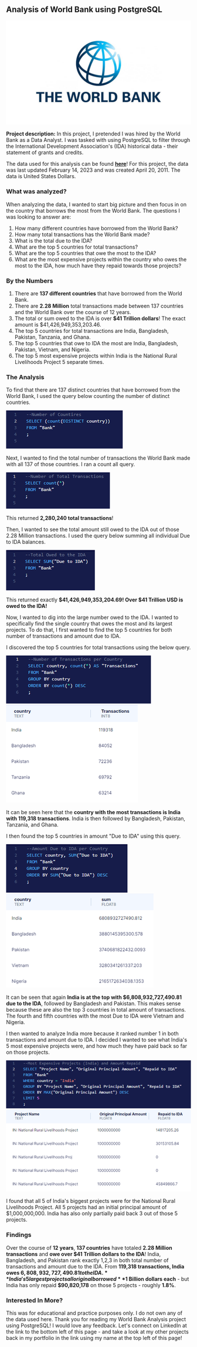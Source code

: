 ## Analysis of World Bank using PostgreSQL

<img src="images/world-bank-logo.jpg?raw=true"/>

**Project description:** In this project, I pretended I was hired by the World Bank as a Data Analyst. I was tasked with using PostgreSQL to filter through the International Development Association's (IDA) historical data - their statement of grants and credits.

The data used for this analysis can be found **[here](https://finances.worldbank.org/Loans-and-Credits/IDA-Statement-Of-Credits-and-Grants-Historical-Dat/tdwh-3krx)**! For this project, the data was last updated February 14, 2023 and was created April 20, 2011. The data is United States Dollars.


### What was analyzed?

When analyzing the data, I wanted to start big picture and then focus in on the country that borrows the most from the World Bank. The questions I was looking to answer are:
  1. How many different countries have borrowed from the World Bank?
  2. How many total transactions has the World Bank made?
  3. What is the total due to the IDA?
  4. What are the top 5 countries for total transactions?
  5. What are the top 5 countries that owe the most to the IDA?
  6. What are the most expensive projects within the country who owes the most to the IDA, how much have they repaid towards those projects?

### By the Numbers

  1. There are **137 different countries** that have borrowed from the World Bank.
  2. There are **2.28 Million** total transactions made between 137 countries and the World Bank over the course of 12 years.
  3. The total or sum owed to the IDA is over **$41 Trillion dollars**! The exact amount is $41,426,949,353,203.46.
  4. The top 5 countries for total transactions are India, Bangladesh, Pakistan, Tanzania, and Ghana.
  5. The top 5 countries that owe to IDA the most are India, Bangladesh, Pakistan, Vietnam, and Nigeria.
  6. The top 5 most expensive projects within India is the National Rural Livelihoods Project 5 separate times.

### The Analysis

To find that there are 137 distinct countries that have borrowed from the World Bank, I used the query below counting the number of distinct countries.

<img src="images/number of countires.PNG?raw=true"/>

Next, I wanted to find the total number of transactions the World Bank made with all 137 of those countries. I ran a count all query.

<img src="images/total transactions.PNG?raw=true"/>

This returned **2,280,240 total transactions**!

Then, I wanted to see the total amount still owed to the IDA out of those 2.28 Million transactions. I used the query below summing all individual Due to IDA balances.

<img src="images/total due to ida.PNG?raw=true"/>

This returned exactly **$41,426,949,353,204.69! Over $41 Trillion USD is owed to the IDA!**

Now, I wanted to dig into the large number owed to the IDA. I wanted to specifically find the single country that owes the most and its largest projects. To do that, I first wanted to find the top 5 countries for both number of transactions and amount due to IDA.

I discovered the top 5 countries for total transactions using the below query.

<img src="images/NUmber of Transacations by country SQL.PNG?raw=true"/>
<img src="images/NUmber of Transacations by country DATA.PNG?raw=true"/>

It can be seen here that the **country with the most transactions is India with 119,318 transactions**. India is then followed by Bangladesh, Pakistan, Tanzania, and Ghana.

I then found the top 5 countries in amount "Due to IDA" using this query.

<img src="images/amount due to IDA per country SQL.PNG?raw=true"/>
<img src="images/amount due to IDA per country DATA.PNG?raw=true"/>

It can be seen that again **India is at the top with $6,808,932,727,490.81 due to the IDA**, followed by Bangladesh and Pakistan. This makes sense because these are also the top 3 countries in total amount of transactions. The fourth and fifth countries with the most Due to IDA were Vietnam and Nigeria.

I then wanted to analyze India more because it ranked number 1 in both transactions and amount due to IDA. I decided I wanted to see what India's 5 most expensive projects were, and how much they have paid back so far on those projects.

<img src="images/India Most Expensive 5 Projects SQL.PNG?raw=true"/>
<img src="images/India Most Expensive 5 Projects DATA.PNG?raw=true"/>

I found that all 5 of India's biggest projects were for the National Rural Livelihoods Project. All 5 projects had an initial principal amount of $1,000,000,000. India has also only partially paid back 3 out of those 5 projects.

### Findings

Over the course of **12 years**, **137 countries** have totaled **2.28 Million transactions** and **owe over $41 Trillion dollars to the IDA**!
India, Bangladesh, and Pakistan rank exactly 1,2,3 in both total number of transactions and amount due to the IDA.
From **119,318 transactions, India owes $6,808,932,727,490.81 to the IDA.**
India's 5 largest projects all original borrowed **$1 Billion dollars each** - but India has only repaid **$90,820,178** on those 5 projects - roughly **1.8%**.

### Interested In More?

This was for educational and practice purposes only. I do not own any of the data used here.
Thank you for reading my World Bank Analysis project using PostgreSQL!
I would love any feedback.
Let's connect on LinkedIn at the link to the bottom left of this page - and take a look at my other projects back in my portfolio in the link using my name at the top left of this page!
